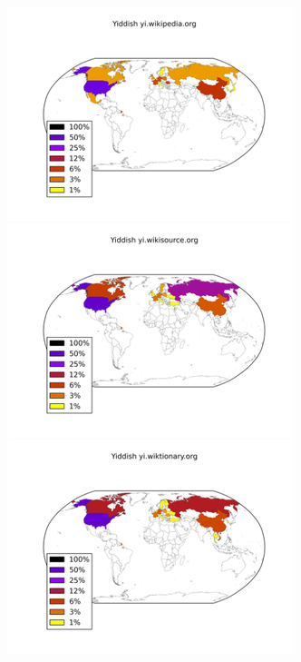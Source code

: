 ![](images/Yiddish-yi.wikipedia.org.png)
![](images/Yiddish-yi.wikisource.org.png)
![](images/Yiddish-yi.wiktionary.org.png)
